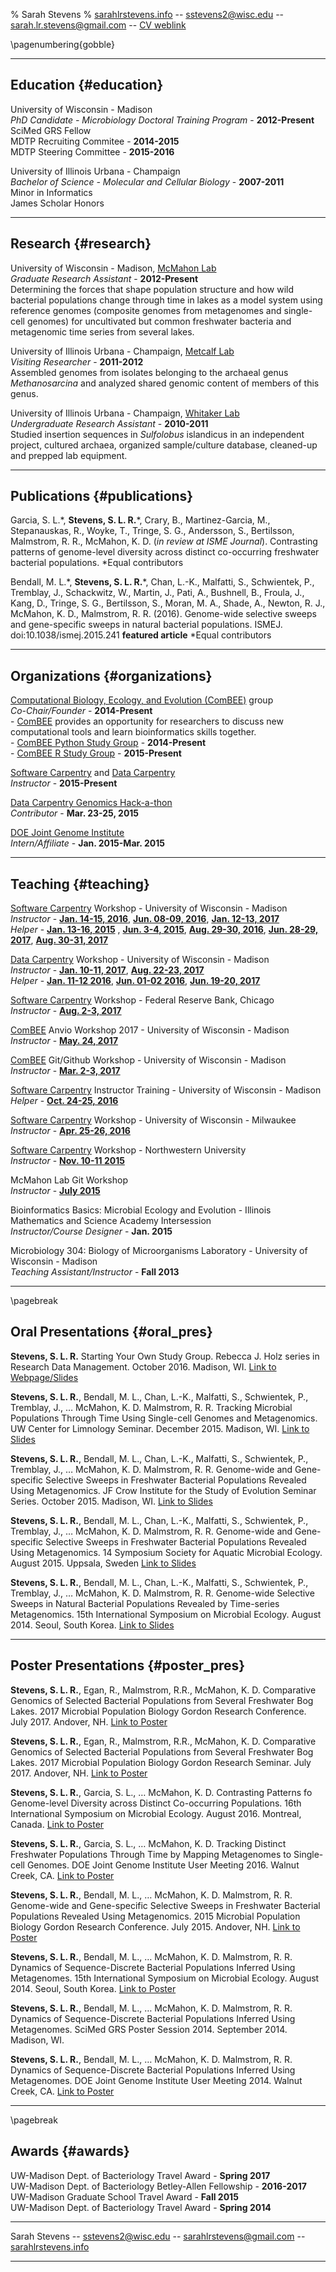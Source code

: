 % Sarah Stevens
% [sarahlrstevens.info](sarahlrstevens.info) -- sstevens2@wisc.edu -- sarah.lr.stevens@gmail.com -- [CV weblink](https://github.com/sstevens2/CV/blob/master/sstevens_CV.pdf)

\pagenumbering{gobble}

------

## Education {#education}

University of Wisconsin - Madison  
 *PhD Candidate - Microbiology Doctoral Training Program*  - __2012-Present__  
  SciMed GRS Fellow  
  MDTP Recruiting Commitee - __2014-2015__  
  MDTP Steering Committee - __2015-2016__  

University of Illinois Urbana - Champaign  
 *Bachelor of Science - Molecular and Cellular Biology*  - __2007-2011__  
  Minor in Informatics  
  James Scholar Honors

------

## Research {#research}
University of Wisconsin - Madison, [McMahon Lab](https://mcmahonlab.wisc.edu/)  
 *Graduate Research Assistant* - __2012-Present__  
  Determining the forces that shape population structure and how wild bacterial populations change through time in lakes as a model system using reference genomes (composite genomes from metagenomes and single-cell genomes) for uncultivated but common freshwater bacteria and metagenomic time series from several lakes.

University of Illinois Urbana - Champaign, [Metcalf Lab](https://mcb.illinois.edu/faculty/profile/metcalf/)  
 *Visiting Researcher* - __2011-2012__  
  Assembled genomes from isolates belonging to the archaeal genus _Methanosarcina_ and analyzed shared genomic content of members of this genus.

University of Illinois Urbana - Champaign, [Whitaker Lab](https://mcb.illinois.edu/faculty/profile/rwhitakr)  
 *Undergraduate Research Assistant* - __2010-2011__  
  Studied insertion sequences in _Sulfolobus_ islandicus in an independent project,
  cultured archaea, organized sample/culture database, cleaned-up and prepped lab equipment.

------

## Publications {#publications}

  Garcia, S. L.\*, **Stevens, S. L. R.**\*, Crary, B., Martinez-Garcia, M., Stepanauskas, R., Woyke, T., Tringe, S. G., Andersson, S., Bertilsson, Malmstrom, R. R., McMahon, K. D. (_in review at ISME Journal_). Contrasting patterns of genome-level diversity across distinct co-occurring freshwater bacterial populations. \*Equal contributors

  Bendall, M. L.\*, **Stevens, S. L. R.**\*, Chan, L.-K., Malfatti, S., Schwientek, P., Tremblay, J., Schackwitz, W., Martin, J., Pati, A., Bushnell, B., Froula, J., Kang, D., Tringe, S. G., Bertilsson, S., Moran, M. A., Shade, A., Newton, R. J., McMahon, K. D., Malmstrom, R. R. (2016). Genome-wide selective sweeps and gene-specific sweeps in natural bacterial populations. ISMEJ. doi:10.1038/ismej.2015.241 **featured article** \*Equal contributors


------

## Organizations {#organizations}

[Computational Biology, Ecology, and Evolution (ComBEE)](https://goo.gl/Pf57mb) group  
 *Co-Chair/Founder* - __2014-Present__  
    - [ComBEE](https://goo.gl/Pf57mb) provides an opportunity for researchers to discuss new computational tools and learn bioinformatics skills together.  
    - [ComBEE Python Study Group](https://goo.gl/8fcWc3)  - __2014-Present__  
    - [ComBEE R Study Group](https://goo.gl/xKfLHf)  - __2015-Present__  

[Software Carpentry](http://software-carpentry.org/) and [Data Carpentry](http://www.datacarpentry.org/)  
 *Instructor* - __2015-Present__  

[Data Carpentry Genomics Hack-a-thon](https://github.com/datacarpentry/genomics-hackathon)  
 *Contributor* - __Mar. 23-25, 2015__

[DOE Joint Genome Institute](http://jgi.doe.gov/)  
 *Intern/Affiliate* - __Jan. 2015-Mar. 2015__  

------

## Teaching  {#teaching}

[Software Carpentry](http://software-carpentry.org/) Workshop - University of Wisconsin - Madison  
 *Instructor* - [__Jan. 14-15, 2016__](http://uw-madison-aci.github.io/2016-01-14-uwmadison/), [__Jun. 08-09, 2016__](http://uw-madison-aci.github.io/2016-06-08-uwmadison/), [__Jan. 12-13, 2017__](https://uw-madison-aci.github.io/2017-01-12-uwmadison/)  
 *Helper* - [__Jan. 13-16, 2015__](https://github.com/UW-Madison-ACI/boot-camps/blob/2015-01-13/README.md) , [__Jun. 3-4, 2015__](https://github.com/UW-Madison-ACI/boot-camps/blob/2015-06-03/README.md), [__Aug. 29-30, 2016__](https://uw-madison-aci.github.io/2016-08-29-uwmadison/), [__Jun. 28-29, 2017__](https://uw-madison-aci.github.io/2017-06-28-uwmadison-swc/), [__Aug. 30-31, 2017__](https://uw-madison-aci.github.io/2017-08-30-uwmadison-swc/)

[Data Carpentry](http://www.datacarpentry.org/) Workshop - University of Wisconsin - Madison  
  *Instructor* - [__Jan. 10-11, 2017__](https://uw-madison-aci.github.io/2017-01-10-uwmadison/), [__Aug. 22-23, 2017__](https://uw-madison-aci.github.io/2017-08-22-uwmadison-dc/)  
  *Helper* - [__Jan. 11-12 2016__](http://uw-madison-aci.github.io/2016-01-11-uwmadison/), [__Jun. 01-02 2016__](http://uw-madison-aci.github.io/2016-06-01-uwmadison/), [__Jun. 19-20, 2017__](https://uw-madison-aci.github.io/2017-06-19-uwmadison-dc/)

[Software Carpentry](http://software-carpentry.org/) Workshop - Federal Reserve Bank, Chicago  
 *Instructor* - [__Aug. 2-3, 2017__](hhttp://sarahlrstevens.info/2017-08-02-chicago-frb/)

[ComBEE](https://sites.google.com/a/wisc.edu/combee) Anvio Workshop 2017 - University of Wisconsin - Madison  
  *Instructor* - [__May. 24, 2017__](https://public.etherpad-mozilla.org/p/2017-05-24-combee-anvio)

[ComBEE](https://sites.google.com/a/wisc.edu/combee) Git/Github Workshop - University of Wisconsin - Madison  
  *Instructor* - [__Mar. 2-3, 2017__](https://sstevens2.github.io/git-novice-mod/)

[Software Carpentry](http://software-carpentry.org/) Instructor Training - University of Wisconsin - Madison  
 *Helper* - [__Oct. 24-25, 2016__](https://uw-madison-aci.github.io/2016-10-24-ttt-uwmadison/)

[Software Carpentry](http://software-carpentry.org/) Workshop - University of Wisconsin - Milwaukee  
 *Instructor* - [__Apr. 25-26, 2016__](http://sstevens2.github.io/2016-04-25-UW-mke/)

[Software Carpentry](http://software-carpentry.org/) Workshop  - Northwestern University  
 *Instructor* - [__Nov. 10-11 2015__](http://xuf12.github.io/2015-11-10-northwesternu/)

McMahon Lab Git Workshop  
 *Instructor* - [__July 2015__](https://github.com/McMahonLab/git_wksp/tree/2015-summer#mcmahon-lab-git-workshop)

Bioinformatics Basics: Microbial Ecology and Evolution - Illinois Mathematics and Science Academy Intersession  
 *Instructor/Course Designer* - __Jan. 2015__

Microbiology 304: Biology of Microorganisms Laboratory - University of Wisconsin - Madison  
 *Teaching Assistant/Instructor* - __Fall 2013__

------

\pagebreak

## Oral Presentations {#oral_pres}

  **Stevens, S. L. R.** Starting Your Own Study Group. Rebecca J. Holz series in Research Data Management. October 2016. Madison, WI. [Link to Webpage/Slides](http://researchdata.wisc.edu/news/october-2016-brown-bag-sarah-stevens/)

  **Stevens, S. L. R.**, Bendall, M. L., Chan, L.-K., Malfatti, S., Schwientek, P., Tremblay, J., … McMahon, K. D. Malmstrom, R. R. Tracking Microbial Populations Through Time Using Single-cell Genomes and Metagenomics. UW Center for Limnology Seminar. December 2015. Madison, WI. [Link to Slides](https://goo.gl/0ge2LZ)

  **Stevens, S. L. R.**, Bendall, M. L., Chan, L.-K., Malfatti, S., Schwientek, P., Tremblay, J., … McMahon, K. D. Malmstrom, R. R. Genome-wide and Gene-specific Selective Sweeps in Freshwater Bacterial Populations Revealed Using Metagenomics. JF Crow Institute for the Study of Evolution Seminar Series. October 2015. Madison, WI. [Link to Slides](https://goo.gl/oSnDYG)

  **Stevens, S. L. R.**, Bendall, M. L., Chan, L.-K., Malfatti, S., Schwientek, P., Tremblay, J., … McMahon, K. D. Malmstrom, R. R. Genome-wide and Gene-specific Selective Sweeps in Freshwater Bacterial Populations Revealed Using Metagenomics. 14 Symposium Society for Aquatic Microbial Ecology. August 2015. Uppsala, Sweden [Link to Slides](https://goo.gl/RcrxhJ)

  **Stevens, S. L. R.**, Bendall, M. L., Chan, L.-K., Malfatti, S., Schwientek, P., Tremblay, J., … McMahon, K. D. Malmstrom, R. R. Genome-wide Selective Sweeps in Natural Bacterial Populations Revealed by Time-series Metagenomics. 15th International Symposium on Microbial Ecology. August 2014. Seoul, South Korea.  [Link to Slides](https://goo.gl/6iunz0)  

------

## Poster Presentations {#poster_pres}

  **Stevens, S. L. R.**, Egan, R., Malmstrom, R.R., McMahon, K. D. Comparative Genomics of Selected Bacterial Populations from Several Freshwater Bog Lakes. 2017 Microbial Population Biology Gordon Research Conference. July 2017. Andover, NH. [Link to Poster](https://goo.gl/ZRSh9W)

  **Stevens, S. L. R.**, Egan, R., Malmstrom, R.R., McMahon, K. D. Comparative Genomics of Selected Bacterial Populations from Several Freshwater Bog Lakes. 2017 Microbial Population Biology Gordon Research Seminar. July 2017. Andover, NH. [Link to Poster](https://goo.gl/ZRSh9W)

  **Stevens, S. L. R.**, Garcia, S. L., … McMahon, K. D. Contrasting Patterns fo Genome-level Diversity across Distinct Co-occurring Populations. 16th International Symposium on Microbial Ecology. August 2016. Montreal, Canada. [Link to Poster](https://goo.gl/8JGS52)

  **Stevens, S. L. R.**, Garcia, S. L., … McMahon, K. D. Tracking Distinct Freshwater Populations Through Time by Mapping Metagenomes to Single-cell Genomes. DOE Joint Genome Institute User Meeting 2016. Walnut Creek, CA. [Link to Poster](https://goo.gl/ShUQVn)

  **Stevens, S. L. R.**, Bendall, M. L., … McMahon, K. D. Malmstrom, R. R. Genome-wide and Gene-specific Selective Sweeps in Freshwater Bacterial Populations Revealed Using Metagenomics. 2015 Microbial Population Biology Gordon Research Conference. July 2015. Andover, NH. [Link to Poster](https://goo.gl/rwaFKV)

  **Stevens, S. L. R.**, Bendall, M. L., … McMahon, K. D. Malmstrom, R. R. Dynamics of Sequence-Discrete Bacterial Populations Inferred Using Metagenomes. 15th International Symposium on Microbial Ecology. August 2014. Seoul, South Korea. [Link to Poster](https://goo.gl/qsYL32)  

  **Stevens, S. L. R.**, Bendall, M. L., … McMahon, K. D. Malmstrom, R. R. Dynamics of Sequence-Discrete Bacterial Populations Inferred Using Metagenomes. SciMed GRS Poster Session 2014. September 2014. Madison, WI.

  **Stevens, S. L. R.**, Bendall, M. L., … McMahon, K. D. Malmstrom, R. R. Dynamics of Sequence-Discrete Bacterial Populations Inferred Using Metagenomes. DOE Joint Genome Institute User Meeting 2014. Walnut Creek, CA. [Link to Poster](https://goo.gl/1voTvB)

------

\pagebreak

## Awards {#awards}

  UW-Madison Dept. of Bacteriology Travel Award - __Spring 2017__  
  UW-Madison Dept. of Bacteriology Betley-Allen Fellowship - __2016-2017__  
  UW-Madison Graduate School Travel Award - __Fall 2015__  
  UW-Madison Dept. of Bacteriology Travel Award - __Spring 2014__  

------

Sarah Stevens -- sstevens2@wisc.edu -- sarahlrstevens@gmail.com -- [sarahlrstevens.info](sarahlrstevens.info)

------
